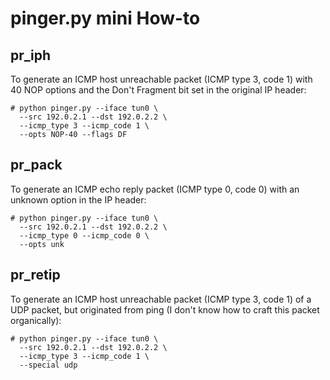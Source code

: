 # pinger.py mini How-to

## pr_iph

To generate an ICMP host unreachable packet (ICMP type 3, code 1) with
40 NOP options and the Don't Fragment bit set in the original IP header:

    # python pinger.py --iface tun0 \
      --src 192.0.2.1 --dst 192.0.2.2 \
      --icmp_type 3 --icmp_code 1 \
      --opts NOP-40 --flags DF

## pr_pack

To generate an ICMP echo reply packet (ICMP type 0, code 0) with an
unknown option in the IP header:

    # python pinger.py --iface tun0 \
      --src 192.0.2.1 --dst 192.0.2.2 \
      --icmp_type 0 --icmp_code 0 \
      --opts unk

## pr_retip

To generate an ICMP host unreachable packet (ICMP type 3, code 1) of a
UDP packet, but originated from ping (I don't know how to craft this
packet organically):

    # python pinger.py --iface tun0 \
      --src 192.0.2.1 --dst 192.0.2.2 \
      --icmp_type 3 --icmp_code 1 \
      --special udp
